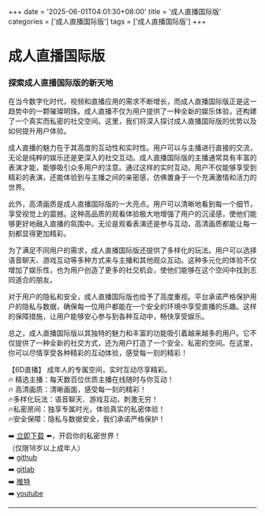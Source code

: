 +++
date = '2025-06-01T04:01:30+08:00'
title = '成人直播国际版'
categories = ['成人直播国际版']
tags = ['成人直播国际版']
+++

# 成人直播国际版

### 探索成人直播国际版的新天地

在当今数字化时代，视频和直播应用的需求不断增长，而成人直播国际版正是这一趋势中的一颗璀璨明珠。成人直播不仅为用户提供了一种全新的娱乐体验，还构建了一个真实而私密的社交空间。这里，我们将深入探讨成人直播国际版的优势以及如何提升用户体验。

成人直播的魅力在于其高度的互动性和实时性。用户可以与主播进行直接的交流，无论是纯粹的娱乐还是更深入的社交互动。成人直播国际版的主播通常具有丰富的表演才能，能够吸引众多用户的注意。通过这样的实时互动，用户不仅能够享受到精彩的表演，还能体验到与主播之间的亲密感，仿佛置身于一个充满激情和活力的世界。

此外，高清画质是成人直播国际版的一大亮点。用户可以清晰地看到每一个细节，享受视觉上的震撼。这种高品质的观看体验极大地增强了用户的沉浸感，使他们能够更好地融入直播的氛围中。无论是观看表演还是参与互动，高清画质都能让每一刻都显得更加精彩。

为了满足不同用户的需求，成人直播国际版还提供了多样化的玩法。用户可以选择语音聊天、游戏互动等多种方式来与主播和其他观众互动。这种多元化的体验不仅增加了娱乐性，也为用户创造了更多的社交机会，使他们能够在这个空间中找到志同道合的朋友。

对于用户的隐私和安全，成人直播国际版也给予了高度重视。平台承诺严格保护用户的隐私与数据，确保每一位用户都能在一个安全的环境中享受直播的乐趣。这样的保障措施，让用户能够安心参与到各种互动中，畅快享受娱乐。

总之，成人直播国际版以其独特的魅力和丰富的功能吸引着越来越多的用户。它不仅提供了一种全新的社交方式，还为用户打造了一个安全、私密的空间。在这里，你可以尽情享受各种精彩的互动体验，感受每一刻的精彩！

【6D直播】
成年人的专属空间，实时互动尽享精彩。  
🔥 精选主播：每天数百位优质主播在线随时与你互动！  
🔥 高清画质：清晰画面，感受每一刻的精彩！  
🔥多样化玩法：语音聊天、游戏互动，刺激无穷！  
🔥私密房间：独享专属时光，体验真实的私密体验！  
🔥安全保障：隐私与数据安全，我们承诺严格保护！  

➡️ [立即下载](https://down123.s3.ap-east-1.amazonaws.com/down/down.html?channelCode=blog) ⬅️，开启你的私密世界！  
（仅限18岁以上成年人）  
➡️ [github](https://aldult-live.github.io/)  
➡️ [gitlab](https://seo-09598d.gitlab.io/)  
➡️ [推特](https://x.com/wegame33)  
➡️ [youtube](https://www.youtube.com/@6Dlive)  

---
